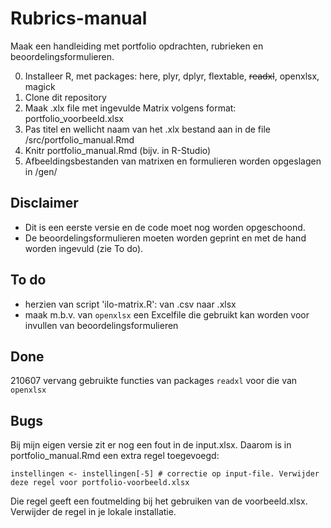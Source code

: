 # Rubrics-manual

Maak een handleiding met portfolio opdrachten, rubrieken en beoordelingsformulieren.

0. Installeer R, met packages: here, plyr, dplyr, flextable, ~~readxl~~, openxlsx, magick
1. Clone dit repository
2. Maak .xlx file met ingevulde Matrix volgens format: portfolio_voorbeeld.xlsx
3. Pas titel en wellicht naam van het .xlx bestand aan in de file /src/portfolio_manual.Rmd
4. Knitr portfolio_manual.Rmd (bijv. in R-Studio)
6. Afbeeldingsbestanden van matrixen en formulieren worden opgeslagen in /gen/


## Disclaimer

- Dit is een eerste versie en de code moet nog worden opgeschoond. 
- De beoordelingsformulieren moeten worden geprint en met de hand worden ingevuld (zie To do).

## To do 

- herzien van script 'ilo-matrix.R': van .csv naar .xlsx
- maak m.b.v. van `openxlsx` een Excelfile die gebruikt kan worden voor invullen van beoordelingsformulieren

## Done
210607 vervang gebruikte functies van packages `readxl` voor die van  `openxlsx`

## Bugs
Bij mijn eigen versie zit er nog een fout in de input.xlsx. Daarom is in portfolio_manual.Rmd een extra regel toegevoegd: 

`instellingen <- instellingen[-5] # correctie op input-file. Verwijder deze regel voor portfolio-voorbeeld.xlsx`

Die regel geeft een foutmelding bij het gebruiken van de voorbeeld.xlsx. Verwijder de regel in je lokale installatie. 

